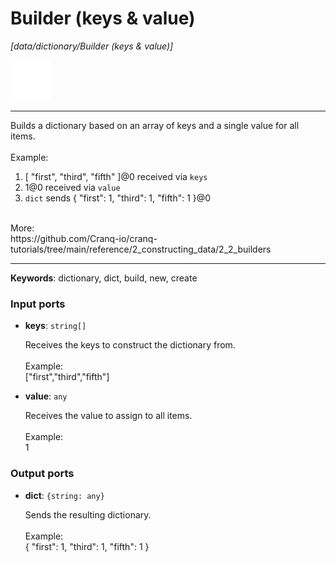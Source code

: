 # Builder (keys & value)

_[data/dictionary/Builder (keys & value)]_

![icon](</assets/icons/7341443a-8a0a-4a83-b302-effdb497c0f3.png>)

---

Builds a dictionary based on an array of keys and a single value for all items.<br>
<br>
Example:<br>
1. [ "first", "third", "fifth" ]@0 received via `keys`<br>
1. 1@0 received via `value`<br>
2. `dict` sends { "first": 1, "third": 1, "fifth": 1 }@0<br>
<br>
More:<br>
https://github.com/Cranq-io/cranq-tutorials/tree/main/reference/2_constructing_data/2_2_builders<br>

---

__Keywords__: dictionary, dict, build, new, create

### Input ports

* __keys__: ` string[] `

    Receives the keys to construct the dictionary from.<br>
    <br>
    Example:<br>
    ["first","third","fifth"]<br>


* __value__: ` any `

    Receives the value to assign to all items.<br>
    <br>
    Example:<br>
    1<br>

### Output ports

* __dict__: ` {string: any} `

    Sends the resulting dictionary.<br>
    <br>
    Example:<br>
    { "first": 1, "third": 1, "fifth": 1 }<br>

